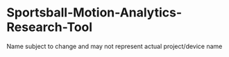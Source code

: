 # Sportsball-Motion-Analytics-Research-Tool
Name subject to change and may not represent actual project/device name
